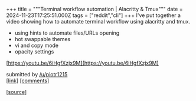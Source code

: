 +++
title = """Terminal workflow automation | Alacritty & Tmux"""
date = 2024-11-23T17:25:51.000Z
tags = ["reddit","cli"]
+++
I've put together a video showing how to automate terminal workflow using alacritty and tmux.

*   using hints to automate files/URLs opening
*   hot swappable themes
*   vi and copy mode
*   opacity settings

[https://youtu.be/6iHgfXzjx9M](https://youtu.be/6iHgfXzjx9M)

submitted by [/u/piotr1215](https://www.reddit.com/user/piotr1215)  
[\[link\]](https://www.reddit.com/r/commandline/comments/1gy4trm/terminal_workflow_automation_alacritty_tmux/) [\[comments\]](https://www.reddit.com/r/commandline/comments/1gy4trm/terminal_workflow_automation_alacritty_tmux/)

[[source]](https://www.reddit.com/r/commandline/comments/1gy4trm/terminal_workflow_automation_alacritty_tmux/)
